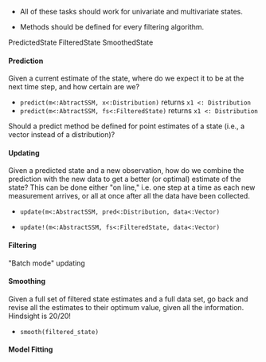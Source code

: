 
* All of these tasks should work for univariate and multivariate states.

* Methods should be defined for every filtering algorithm.

PredictedState
FilteredState
SmoothedState

#### Prediction ####
Given a current estimate of the state, where do we expect it to be at the next time step, and how certain are we?  

* `predict(m<:AbtractSSM, x<:Distribution)` returns `x1 <: Distribution`
* `predict(m<:AbtractSSM, fs<:FilteredState)` returns `x1 <: Distribution`

Should a predict method be defined for point estimates of a state (i.e., a vector instead of a distribution)?

#### Updating ####
Given a predicted state and a new observation, how do we combine the prediction with the new data to get a better (or optimal) estimate of the state?  This can be done either "on line," i.e. one step at a time as each new measurement arrives, or all at once after all the data have been collected.

* `update(m<:AbstractSSM, pred<:Distribution, data<:Vector)`

* `update!(m<:AbstractSSM, fs<:FilteredState, data<:Vector)`

#### Filtering ####
"Batch mode" updating

#### Smoothing ####
Given a full set of filtered state estimates and a full data set, go back and revise all the estimates to their optimum value, given all the information.  Hindsight is 20/20!

* `smooth(filtered_state)`

#### Model Fitting ####